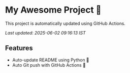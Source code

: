 # My Awesome Project 🚀

This project is automatically updated using GitHub Actions.

_Last updated: 2025-06-02 09:16:13 IST_

## Features
- Auto-update README using Python 🐍
- Auto Git push with GitHub Actions 🤖
